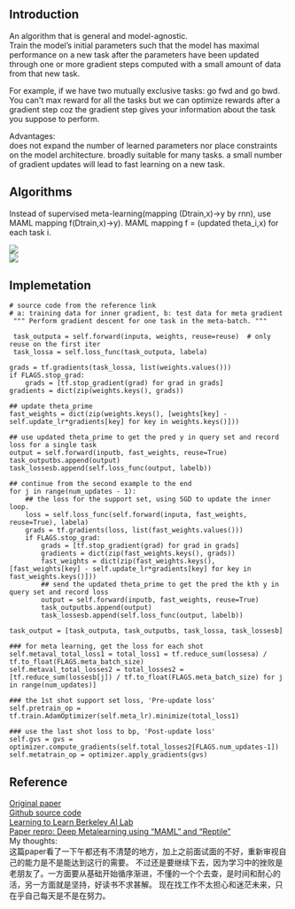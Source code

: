 Introduction
---------
An algorithm that is  general and model-agnostic.  
Train the model’s initial parameters such that the model has maximal performance on a new task after the parameters have been updated through one or more gradient steps computed with a small amount of data from that new task.  

For example, if we have two mutually exclusive tasks: go fwd and go bwd. You can't max reward for all the tasks but we can optimize rewards after a gradient step coz the gradient step gives your information about the task you suppose to perform.  

Advantages:  
does not expand the number of learned parameters nor place constraints on the model architecture.
broadly suitable for many tasks.
a small number of gradient updates will lead to fast learning on a new task.

Algorithms   
---------
Instead of supervised meta-learning(mapping (Dtrain,x)->y by rnn), use MAML mapping f(Dtrain,x)->y). MAML mapping f = (updated theta_i,x) for each task i.  

![](http://bair.berkeley.edu/blog/assets/maml/maml.png)  
![](https://cdn-images-1.medium.com/max/1600/1*_pgbRGIlmCRsYNBHl71mUA.png)  

Implemetation
----------
```
# source code from the reference link
# a: training data for inner gradient, b: test data for meta gradient
 """ Perform gradient descent for one task in the meta-batch. """
 
 task_outputa = self.forward(inputa, weights, reuse=reuse)  # only reuse on the first iter
 task_lossa = self.loss_func(task_outputa, labela)

grads = tf.gradients(task_lossa, list(weights.values()))
if FLAGS.stop_grad:
    grads = [tf.stop_gradient(grad) for grad in grads]
gradients = dict(zip(weights.keys(), grads))
    
## update theta_prime
fast_weights = dict(zip(weights.keys(), [weights[key] - self.update_lr*gradients[key] for key in weights.keys()]))
    
## use updated theta_prime to get the pred y in query set and record loss for a single task
output = self.forward(inputb, fast_weights, reuse=True)
task_outputbs.append(output)
task_lossesb.append(self.loss_func(output, labelb))
    
## continue from the second example to the end
for j in range(num_updates - 1):
    ## the loss for the support set, using SGD to update the inner loop.
    loss = self.loss_func(self.forward(inputa, fast_weights, reuse=True), labela)
    grads = tf.gradients(loss, list(fast_weights.values()))
    if FLAGS.stop_grad:
        grads = [tf.stop_gradient(grad) for grad in grads]
        gradients = dict(zip(fast_weights.keys(), grads))
        fast_weights = dict(zip(fast_weights.keys(), [fast_weights[key] - self.update_lr*gradients[key] for key in     fast_weights.keys()]))
        ## send the updated theta_prime to get the pred the kth y in query set and record loss
        output = self.forward(inputb, fast_weights, reuse=True)
        task_outputbs.append(output)
        task_lossesb.append(self.loss_func(output, labelb))

task_output = [task_outputa, task_outputbs, task_lossa, task_lossesb]

### for meta learning, get the loss for each shot
self.metaval_total_loss1 = total_loss1 = tf.reduce_sum(lossesa) / tf.to_float(FLAGS.meta_batch_size)
self.metaval_total_losses2 = total_losses2 = [tf.reduce_sum(lossesb[j]) / tf.to_float(FLAGS.meta_batch_size) for j in range(num_updates)]

### the 1st shot support set loss, 'Pre-update loss'
self.pretrain_op = tf.train.AdamOptimizer(self.meta_lr).minimize(total_loss1)

### use the last shot loss to bp, 'Post-update loss'
self.gvs = gvs = optimizer.compute_gradients(self.total_losses2[FLAGS.num_updates-1])                
self.metatrain_op = optimizer.apply_gradients(gvs)

```
Reference
---------
[Original paper](https://arxiv.org/pdf/1703.03400.pdf)  
[Github source code](https://github.com/cbfinn/maml)  
[Learning to Learn Berkeley AI Lab](https://bair.berkeley.edu/blog/2017/07/18/learning-to-learn/)  
[Paper repro: Deep Metalearning using “MAML” and “Reptile”](https://towardsdatascience.com/paper-repro-deep-metalearning-using-maml-and-reptile-fd1df1cc81b0)  
My thoughts:  
这篇paper看了一下午都还有不清楚的地方，加上之前面试面的不好，重新审视自己的能力是不是能达到这行的需要。
不过还是要继续下去，因为学习中的挫败是老朋友了。一方面要从基础开始循序渐进，不懂的一个个去查，是时间和耐心的活，另一方面就是坚持，好读书不求甚解。
现在找工作不太担心和迷茫未来，只在乎自己每天是不是在努力。
